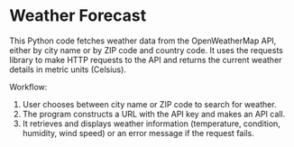 # Weather Forecast

This Python code fetches weather data from the OpenWeatherMap API, either by city name or by ZIP code and country code. It uses the requests library to make HTTP requests to the API and 
returns the current weather details in metric units (Celsius).

Workflow:
1) User chooses between city name or ZIP code to search for weather.
2) The program constructs a URL with the API key and makes an API call.
3) It retrieves and displays weather information (temperature, condition, humidity, wind speed) or an error message if the request fails.

